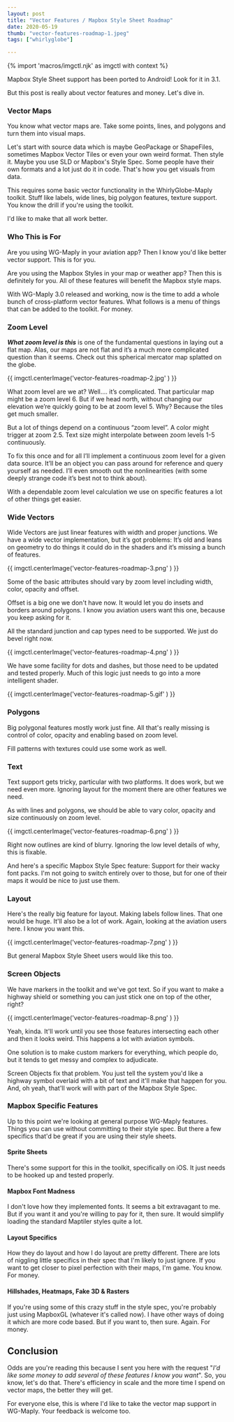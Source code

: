 ```yaml
---
layout: post
title: "Vector Features / Mapbox Style Sheet Roadmap"
date: 2020-05-19
thumb: "vector-features-roadmap-1.jpeg"
tags: ["whirlyglobe"]

---
```


{% import 'macros/imgctl.njk' as imgctl with context %}

Mapbox Style Sheet support has been ported to Android! Look for it in 3.1.

But this post is really about vector features and money. Let's dive in.

### Vector Maps

You know what vector maps are. Take some points, lines, and polygons and turn them into visual maps.

Let's start with source data which is maybe GeoPackage or ShapeFiles, sometimes Mapbox Vector Tiles or even your own weird format. Then style it. Maybe you use SLD or Mapbox's Style Spec. Some people have their own formats and a lot just do it in code. That's how you get visuals from data.

This requires some basic vector functionality in the WhirlyGlobe-Maply toolkit. Stuff like labels, wide lines, big polygon features, texture support. You know the drill if you're using the toolkit.

I'd like to make that all work better.

### Who This is For

Are you using WG-Maply in your aviation app? Then I know you'd like better vector support. This is for you.

Are you using the Mapbox Styles in your map or weather app? Then this is definitely for you. All of these features will benefit the Mapbox style maps.

With WG-Maply 3.0 released and working, now is the time to add a whole bunch of cross-platform vector features. What follows is a menu of things that can be added to the toolkit.  For money.

### Zoom Level

***What zoom level is this*** is one of the fundamental questions in laying out a flat map. Alas, our maps are not flat and it’s a much more complicated question than it seems. Check out this spherical mercator map splatted on the globe.

{{ imgctl.centerImage('vector-features-roadmap-2.jpg' ) }}

What zoom level are we at? Well…. it’s complicated. That particular map might be a zoom level 6. But if we head north, without changing our elevation we’re quickly going to be at zoom level 5. Why? Because the tiles get much smaller.

But a lot of things depend on a continuous “zoom level”. A color might trigger at zoom 2.5. Text size might interpolate between zoom levels 1-5 continuously.

To fix this once and for all I’ll implement a continuous zoom level for a given data source. It’ll be an object you can pass around for reference and query yourself as needed. I’ll even smooth out the nonlinearities (with some deeply strange code it’s best not to think about).

With a dependable zoom level calculation we use on specific features a lot of other things get easier.

### Wide Vectors

Wide Vectors are just linear features with width and proper junctions. We have a wide vector implementation, but it’s got problems: It’s old and leans on geometry to do things it could do in the shaders and it’s missing a bunch of features.

{{ imgctl.centerImage('vector-features-roadmap-3.png' ) }}

Some of the basic attributes should vary by zoom level including width, color, opacity and offset.

Offset is a big one we don't have now. It would let you do insets and borders around polygons. I know you aviation users want this one, because you keep asking for it.

All the standard junction and cap types need to be supported. We just do bevel right now.

{{ imgctl.centerImage('vector-features-roadmap-4.png' ) }}

We have some facility for dots and dashes, but those need to be updated and tested properly. Much of this logic just needs to go into a more intelligent shader.

{{ imgctl.centerImage('vector-features-roadmap-5.gif' ) }}

### Polygons

Big polygonal features mostly work just fine. All that's really missing is control of color, opacity and enabling based on zoom level.

Fill patterns with textures could use some work as well.

### Text

Text support gets tricky, particular with two platforms. It does work, but we need even more. Ignoring layout for the moment there are other features we need.

As with lines and polygons, we should be able to vary color, opacity and size continuously on zoom level.

{{ imgctl.centerImage('vector-features-roadmap-6.png' ) }}

Right now outlines are kind of blurry. Ignoring the low level details of why, this is fixable.

And here's a specific Mapbox Style Spec feature: Support for their wacky font packs. I'm not going to switch entirely over to those, but for one of their maps it would be nice to just use them.

### Layout

Here's the really big feature for layout. Making labels follow lines. That one would be huge. It'll also be a lot of work. Again, looking at the aviation users here. I know you want this.

{{ imgctl.centerImage('vector-features-roadmap-7.png' ) }}

But general Mapbox Style Sheet users would like this too.

### Screen Objects

We have markers in the toolkit and we've got text. So if you want to make a highway shield or something you can just stick one on top of the other, right?

{{ imgctl.centerImage('vector-features-roadmap-8.png' ) }}

Yeah, kinda. It'll work until you see those features intersecting each other and then it looks weird. This happens a lot with aviation symbols.

One solution is to make custom markers for everything, which people do, but it tends to get messy and complex to adjudicate.

Screen Objects fix that problem. You just tell the system you'd like a highway symbol overlaid with a bit of text and it'll make that happen for you. And, oh yeah, that'll work will with part of the Mapbox Style Spec.

### Mapbox Specific Features

Up to this point we're looking at general purpose WG-Maply features. Things you can use without committing to their style spec. But there a few specifics that'd be great if you are using their style sheets.

#### Sprite Sheets

There's some support for this in the toolkit, specifically on iOS. It just needs to be hooked up and tested properly.

#### Mapbox Font Madness

I don't love how they implemented fonts. It seems a bit extravagant to me. But if you want it and you're willing to pay for it, then sure. It would simplify loading the standard Maptiler styles quite a lot.

#### Layout Specifics

How they do layout and how I do layout are pretty different. There are lots of niggling little specifics in their spec that I'm likely to just ignore. If you want to get closer to pixel perfection with their maps, I'm game. You know. For money.

#### Hillshades, Heatmaps, Fake 3D & Rasters

If you're using some of this crazy stuff in the style spec, you're probably just using MapboxGL (whatever it's called now). I have other ways of doing it which are more code based. But if you want to, then sure. Again. For money.

## Conclusion


Odds are you're reading this because I sent you here with the request "*I'd like some money to add several of these features I know you want*". So, you know, let's do that. There's efficiency in scale and the more time I spend on vector maps, the better they will get.

For everyone else, this is where I'd like to take the vector map support in WG-Maply. Your feedback is welcome too.